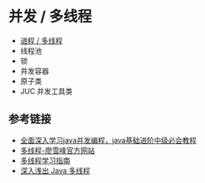 # 并发 / 多线程

- [进程 / 多线程](https://github.com/ceezyyy/backend-notes/blob/master/Java/concurrent/notes/basic.md)
- 线程池
- 锁
- 并发容器
- 原子类
- JUC 并发工具类

## 参考链接

- [全面深入学习java并发编程，java基础进阶中级必会教程](https://www.bilibili.com/video/BV16J411h7Rd?from=search&seid=10572022082352415689)
- [多线程-廖雪峰官方网站](https://www.liaoxuefeng.com/wiki/1252599548343744/1255943750561472)
- [多线程学习指南]([https://github.com/Snailclimb/JavaGuide/blob/master/docs/java/Multithread/%E5%A4%9A%E7%BA%BF%E7%A8%8B%E5%AD%A6%E4%B9%A0%E6%8C%87%E5%8D%97.md](https://github.com/Snailclimb/JavaGuide/blob/master/docs/java/Multithread/多线程学习指南.md))
- [深入浅出 Java 多线程](http://concurrent.redspider.group/RedSpider.html)
